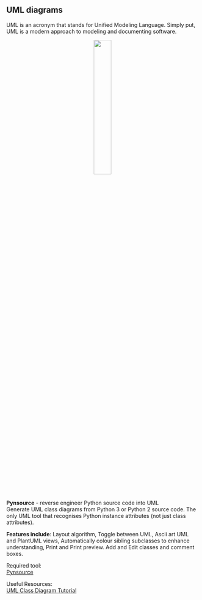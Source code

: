 ## UML diagrams

UML is an acronym that stands for Unified Modeling Language. Simply put, UML is a modern approach to modeling and documenting software.<br/>

<div align="center"> 
<img width="30%" height="30%" src="https://github.com/ikostan/ParaBankSeleniumAutomation/blob/master/images/relationships-between-classes.png" hspace="10">
</div>
<br/>

**Pynsource** - reverse engineer Python source code into UML<br/>
Generate UML class diagrams from Python 3 or Python 2 source code. The only UML tool that recognises Python instance attributes (not just class attributes).<br/>

**Features include**: Layout algorithm, Toggle between UML, Ascii art UML and PlantUML views, Automatically colour sibling subclasses to enhance understanding, Print and Print preview. Add and Edit classes and comment boxes.<br/>

Required tool:<br/>
[Pynsource](https://www.pynsource.com/index.html)<br/>

Useful Resources:<br/>
[UML Class Diagram Tutorial](https://www.visual-paradigm.com/guide/uml-unified-modeling-language/uml-class-diagram-tutorial/)